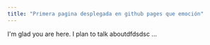 ```yaml
---
title: "Primera pagina desplegada en github pages que emoción"
---
```


I'm glad you are here. I plan to talk aboutdfdsdsc ...
